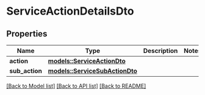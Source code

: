 # ServiceActionDetailsDto

## Properties

Name | Type | Description | Notes
------------ | ------------- | ------------- | -------------
**action** | [**models::ServiceActionDto**](ServiceActionDto.md) |  | 
**sub_action** | [**models::ServiceSubActionDto**](ServiceSubActionDto.md) |  | 

[[Back to Model list]](../README.md#documentation-for-models) [[Back to API list]](../README.md#documentation-for-api-endpoints) [[Back to README]](../README.md)


